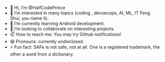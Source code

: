 - 👋 Hi, I’m @HalfCodePrince
- 👀 I’m interested in many topics (coding , devsecops, AI, ML, IT Feng Shui, you name it).
- 🌱 I’m currently learning Android development.
- 💞️ I’m looking to collaborate on interesting projects.
- 📫 How to reach me: You may try Github notifications!
- 😄 Pronouns: currently undisclosed.
- ⚡ Fun fact: SAFe is not safe, not at all. One is a registered trademark, the other a word from a dictionary.

<!---
HalfCodePrince/HalfCodePrince is a ✨ special ✨ repository because its `README.md` (this file) appears on your GitHub profile.
You can click the Preview link to take a look at your changes.
--->
